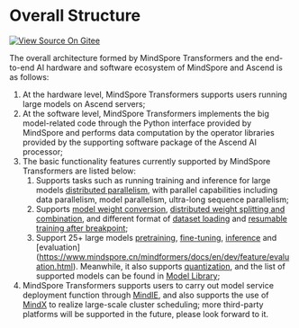 # Overall Structure

[![View Source On Gitee](https://mindspore-website.obs.cn-north-4.myhuaweicloud.com/website-images/master/resource/_static/logo_source_en.svg)](https://gitee.com/mindspore/docs/blob/master/docs/mindformers/docs/source_en/introduction/overview.md)

The overall architecture formed by MindSpore Transformers and the end-to-end AI hardware and software ecosystem of MindSpore and Ascend is as follows:

1. At the hardware level, MindSpore Transformers supports users running large models on Ascend servers;
2. At the software level, MindSpore Transformers implements the big model-related code through the Python interface provided by MindSpore and performs data computation by the operator libraries provided by the supporting software package of the Ascend AI processor;
3. The basic functionality features currently supported by MindSpore Transformers are listed below:
   1. Supports tasks such as running training and inference for large models [distributed parallelism](https://www.mindspore.cn/mindformers/docs/en/dev/feature/parallel_training.html), with parallel capabilities including data parallelism, model parallelism, ultra-long sequence parallelism;
   2. Supports [model weight conversion](https://www.mindspore.cn/mindformers/docs/en/dev/feature/weight_conversion.html), [distributed weight splitting and combination](https://www.mindspore.cn/mindformers/docs/en/dev/feature/transform_weight.html), and different format of [dataset loading](https://www.mindspore.cn/mindformers/docs/en/dev/feature/dataset.html) and [resumable training after breakpoint](https://www.mindspore.cn/mindformers/docs/en/dev/feature/resume_training.html);
   3. Support 25+ large models [pretraining](https://www.mindspore.cn/mindformers/docs/en/dev/guide/pre_training.html), [fine-tuning](https://www.mindspore.cn/mindformers/docs/en/dev/guide/supervised_fine_tuning.html), [inference](https://www.mindspore.cn/mindformers/docs/en/dev/guide/inference.html) and [evaluation] (https://www.mindspore.cn/mindformers/docs/en/dev/feature/evaluation.html). Meanwhile, it also supports [quantization](https://www.mindspore.cn/mindformers/docs/en/dev/feature/quantization.html), and the list of supported models can be found in [Model Library](https://www.mindspore.cn/mindformers/docs/en/dev/introduction/models.html);
4. MindSpore Transformers supports users to carry out model service deployment function through [MindIE](https://www.mindspore.cn/mindformers/docs/en/dev/guide/deployment.html), and also supports the use of [MindX]( https://www.hiascend.com/software/mindx-dl) to realize large-scale cluster scheduling; more third-party platforms will be supported in the future, please look forward to it.
